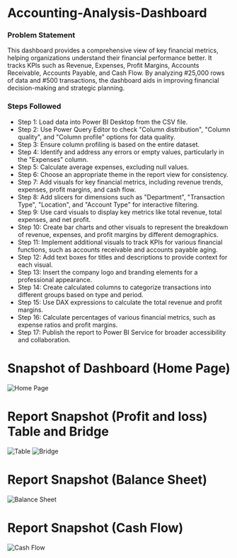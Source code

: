 # Accounting-Analysis-Dashboard

###  Problem Statement
This dashboard provides a comprehensive view of key financial metrics, helping organizations understand their financial performance better. It tracks KPIs such as Revenue, Expenses, Profit Margins, Accounts Receivable, Accounts Payable, and Cash Flow. By analyzing #25,000 rows of data and #500 transactions, the dashboard aids in improving financial decision-making and strategic planning.

### Steps Followed
- Step 1: Load data into Power BI Desktop from the CSV file.
- Step 2: Use Power Query Editor to check "Column distribution", "Column quality", and "Column profile" options for data quality.
- Step 3: Ensure column profiling is based on the entire dataset.
- Step 4: Identify and address any errors or empty values, particularly in the "Expenses" column.
- Step 5: Calculate average expenses, excluding null values.
- Step 6: Choose an appropriate theme in the report view for consistency.
- Step 7: Add visuals for key financial metrics, including revenue trends, expenses, profit margins, and cash flow.
- Step 8: Add slicers for dimensions such as "Department", "Transaction Type", "Location", and "Account Type" for interactive filtering.
- Step 9: Use card visuals to display key metrics like total revenue, total expenses, and net profit.
- Step 10: Create bar charts and other visuals to represent the breakdown of revenue, expenses, and profit margins by different demographics.
- Step 11: Implement additional visuals to track KPIs for various financial functions, such as accounts receivable and accounts payable aging.
- Step 12: Add text boxes for titles and descriptions to provide context for each visual.
- Step 13: Insert the company logo and branding elements for a professional appearance.
- Step 14: Create calculated columns to categorize transactions into different groups based on type and period.
- Step 15: Use DAX expressions to calculate the total revenue and profit margins.
- Step 16: Calculate percentages of various financial metrics, such as expense ratios and profit margins.
- Step 17: Publish the report to Power BI Service for broader accessibility and collaboration.

# Snapshot of Dashboard (Home Page)
![Home Page](https://github.com/user-attachments/assets/5d47566a-8e18-49c4-bba3-76de56fe67d9)



# Report Snapshot (Profit and loss) Table and Bridge
![Table](https://github.com/user-attachments/assets/d3a101ad-51c4-4470-8d7a-c4356e70ed5f)
![Bridge](https://github.com/user-attachments/assets/c642a79a-ea9e-49ea-bd1f-35806b41fc27)

# Report Snapshot (Balance Sheet)
![Balance Sheet](https://github.com/user-attachments/assets/72466e8b-ff77-41c0-a473-9a20f8e948a5)

# Report Snapshot (Cash Flow)
![Cash Flow](https://github.com/user-attachments/assets/8e96f676-2b0c-443f-b0ab-1a629dabe982)





